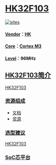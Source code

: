 ﻿# [HK32F103](https://github.com/SoCXin/HK32F103)

[![sites](http://182.61.61.133/link/resources/SoC.png)](http://www.SoC.Xin)

#### [Vendor](https://github.com/SoCXin/Vendor)：[HK](http://www.hsxp-hk.com/)
#### [Core](https://github.com/SoCXin/Cortex)：[Cortex M3](https://github.com/SoCXin/CM3)
#### [Level](https://github.com/SoCXin/Level)：96MHz

## [HK32F103简介](https://github.com/SoCXin/HK32F103/wiki)

[HK32F103](https://github.com/SoCXin/HK32F103)

### [资源组成](https://github.com/SoCXin/HK32F103)

* [文档](docs/)
* [资源](src/)

### [选型建议](https://github.com/SoCXin)

[HK32F103](https://github.com/SoCXin/HK32F103)

###  [SoC芯平台](http://www.SoC.Xin)
